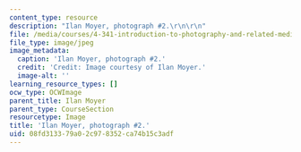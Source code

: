 ```yaml
---
content_type: resource
description: "Ilan Moyer, photograph #2.\r\n\r\n"
file: /media/courses/4-341-introduction-to-photography-and-related-media-fall-2007/08fd313379a02c978352ca74b15c3adf_moyer2.jpg
file_type: image/jpeg
image_metadata:
  caption: 'Ilan Moyer, photograph #2.'
  credit: 'Credit: Image courtesy of Ilan Moyer.'
  image-alt: ''
learning_resource_types: []
ocw_type: OCWImage
parent_title: Ilan Moyer
parent_type: CourseSection
resourcetype: Image
title: 'Ilan Moyer, photograph #2.'
uid: 08fd3133-79a0-2c97-8352-ca74b15c3adf
---
```

